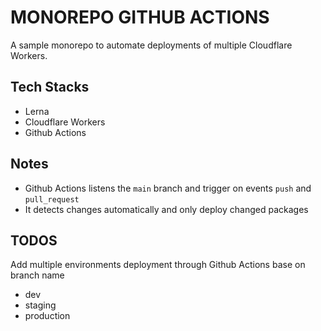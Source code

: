 # MONOREPO GITHUB ACTIONS

A sample monorepo to automate deployments of multiple Cloudflare Workers.

## Tech Stacks

- Lerna
- Cloudflare Workers
- Github Actions

## Notes

- Github Actions listens the `main` branch and trigger on events `push` and `pull_request`
- It detects changes automatically and only deploy changed packages

## TODOS

Add multiple environments deployment through Github Actions base on branch name
  - dev
  - staging
  - production
